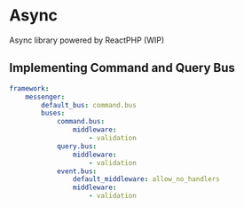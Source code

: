 # Async

Async library powered by ReactPHP (WIP)

Implementing Command and Query Bus
----------------------------------

```yaml
framework:
    messenger:
        default_bus: command.bus
        buses:
            command.bus:
                middleware:
                    - validation
            query.bus:
                middleware:
                    - validation
            event.bus:
                default_middleware: allow_no_handlers
                middleware:
                    - validation
```
